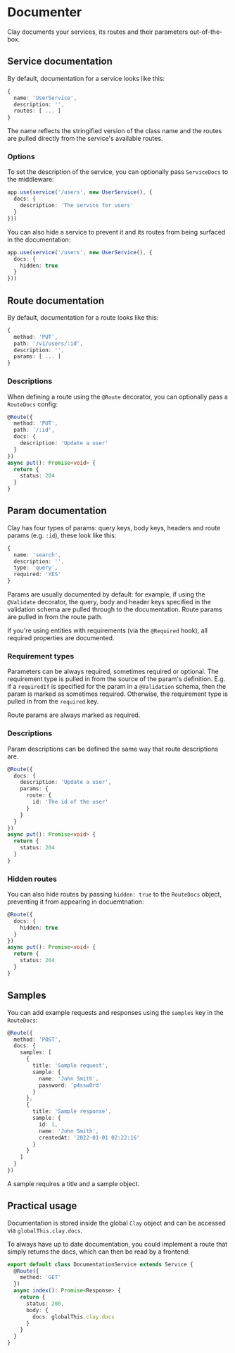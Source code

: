 # Documenter

Clay documents your services, its routes and their parameters out-of-the-box.

## Service documentation

By default, documentation for a service looks like this:

```typescript
{
  name: 'UserService',
  description: '',
  routes: [ ... ]
}
```

The name reflects the stringified version of the class name and the routes are pulled directly from the service's available routes.

### Options

To set the description of the service, you can optionally pass `ServiceDocs` to the middleware:

```typescript
app.use(service('/users', new UserService(), {
  docs: {
    description: 'The service for users'
  }
}))
```

You can also hide a service to prevent it and its routes from being surfaced in the documentation:

```typescript
app.use(service('/users', new UserService(), {
  docs: {
    hidden: true
  }
}))
```

## Route documentation

By default, documentation for a route looks like this:

```typescript
{
  method: 'PUT',
  path: '/v1/users/:id',
  description: '',
  params: [ ... ]
}
```

### Descriptions

When defining a route using the `@Route` decorator, you can optionally pass a `RouteDocs` config:

```typescript
@Route({
  method: 'PUT',
  path: '/:id',
  docs: {
    description: 'Update a user'
  }
})
async put(): Promise<void> {
  return {
    status: 204
  }
}
```

## Param documentation

Clay has four types of params: query keys, body keys, headers and route params (e.g. `:id`), these look like this:

```typescript
{
  name: 'search',
  description: '',
  type: 'query',
  required: 'YES'
}
```

Params are usually documented by default: for example, if using the `@Validate` decorator, the query, body and header keys specified in the validation schema are pulled through to the documentation. Route params are pulled in from the route path.

If you're using entities with requirements (via the `@Required` hook), all required properties are documented.

### Requirement types

Parameters can be always required, sometimes required or optional. The requirement type is pulled in from the source of the param's definition. E.g. if a `requiredIf` is specified for the param in a `@Validation` schema, then the param is marked as sometimes required. Otherwise, the requirement type is pulled in from the `required` key.

Route params are always marked as required.

### Descriptions

Param descriptions can be defined the same way that route descriptions are.

```typescript
@Route({
  docs: {
    description: 'Update a user',
    params: {
      route: {
        id: 'The id of the user'
      }
    }   
  }
})
async put(): Promise<void> {
  return {
    status: 204
  }
}
```

### Hidden routes

You can also hide routes by passing `hidden: true` to the `RouteDocs` object, preventing it from appearing in docuemtnation:

```typescript
@Route({
  docs: {
    hidden: true
  }
})
async put(): Promise<void> {
  return {
    status: 204
  }
}
```

## Samples

You can add example requests and responses using the `samples` key in the `RouteDocs`:

```typescript
@Route({
  method: 'POST',
  docs: {
    samples: [
      {
        title: 'Sample request',
        sample: {
          name: 'John Smith',
          password: 'p4ssw0rd'
        }
      },
      {
        title: 'Sample response',
        sample: {
          id: 1,
          name: 'John Smith',
          createdAt: '2022-01-01 02:22:16'
        }
      }
    ]
  }
})
```

A sample requires a title and a sample object.

## Practical usage

Documentation is stored inside the global `Clay` object and can be accessed via `globalThis.clay.docs`.

To always have up to date documentation, you could implement a route that simply returns the docs, which can then be read by a frontend:

```typescript
export default class DocumentationService extends Service {
  @Route({
    method: 'GET'
  })
  async index(): Promise<Response> {
    return {
      status: 200,
      body: {
        docs: globalThis.clay.docs
      }
    }
  }
}
```
